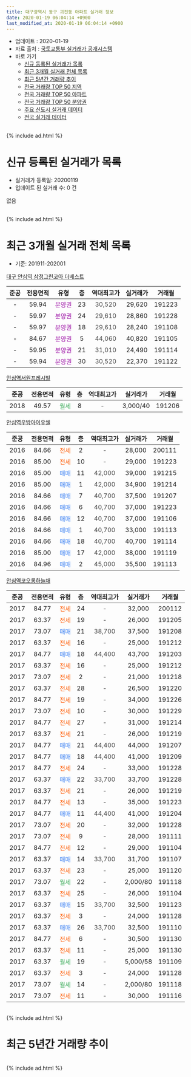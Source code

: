 ```yaml
---
title: 대구광역시 동구 괴전동 아파트 실거래 정보
date: 2020-01-19 06:04:14 +0900
last_modified_at: 2020-01-19 06:04:14 +0900
---
```


* 업데이트 : 2020-01-19
* 자료 출처 : [국토교통부 실거래가 공개시스템](http://rt.molit.go.kr)
* 바로 가기
    * [신규 등록된 실거래가 목록](#신규-등록된-실거래가-목록)
    * [최근 3개월 실거래 전체 목록](#최근-3개월-실거래-전체-목록)
    * [최근 5년간 거래량 추이](#최근-5년간-거래량-추이)
    * [전국 거래량 TOP 50 지역](https://apt-info.github.io/apt-trade-info/최근-3개월-전국에서-가장-거래가-많이-발생한-지역)
    * [전국 거래량 TOP 50 아파트](https://apt-info.github.io/apt-trade-info/최근-3개월-전국에서-가장-거래가-많이-발생한-아파트)
    * [전국 거래량 TOP 50 분양권](https://apt-info.github.io/apt-trade-info/최근-3개월-전국에서-가장-거래가-많이-발생한-분양권)
    * [주요 신도시 실거래 데이터](https://apt-info.github.io/apt-trade-info/주요-신도시)
    * [전국 실거래 데이터](https://apt-info.github.io/apt-trade-info/전국)
<br>
{% include ad.html %}
<br>

# 신규 등록된 실거래가 목록
* 실거래가 등록일: 20200119
* 업데이트 된 실거래 수: 0 건

없음

<br>
{% include ad.html %}
<br>

# 최근 3개월 실거래 전체 목록
* 기준: 201911-202001


[대구 안심역 삼정그린코아 더베스트](https://search.naver.com/search.naver?query=%EB%8C%80%EA%B5%AC%EA%B4%91%EC%97%AD%EC%8B%9C+%EB%8F%99%EA%B5%AC+%EA%B4%B4%EC%A0%84%EB%8F%99+%EB%8C%80%EA%B5%AC+%EC%95%88%EC%8B%AC%EC%97%AD+%EC%82%BC%EC%A0%95%EA%B7%B8%EB%A6%B0%EC%BD%94%EC%95%84+%EB%8D%94%EB%B2%A0%EC%8A%A4%ED%8A%B8)

|준공|전용면적|유형|층|역대최고가|실거래가|거래월|
|:---:|:---:|:---:|:---:|:---:|:---:|:---:|
|-|59.94|<span style="color:#9C11A5">분양권</span>|23|<span style="color:#444444">30,520</span>|29,620|191223|
|-|59.97|<span style="color:#9C11A5">분양권</span>|24|<span style="color:#444444">29,610</span>|28,860|191228|
|-|59.97|<span style="color:#9C11A5">분양권</span>|18|<span style="color:#444444">29,610</span>|28,240|191108|
|-|84.67|<span style="color:#9C11A5">분양권</span>|5|<span style="color:#444444">44,060</span>|40,820|191105|
|-|59.95|<span style="color:#9C11A5">분양권</span>|21|<span style="color:#444444">31,010</span>|24,490|191114|
|-|59.94|<span style="color:#9C11A5">분양권</span>|30|<span style="color:#444444">30,520</span>|22,370|191122|

[안심역서원프레시빌](https://search.naver.com/search.naver?query=%EB%8C%80%EA%B5%AC%EA%B4%91%EC%97%AD%EC%8B%9C+%EB%8F%99%EA%B5%AC+%EA%B4%B4%EC%A0%84%EB%8F%99+%EC%95%88%EC%8B%AC%EC%97%AD%EC%84%9C%EC%9B%90%ED%94%84%EB%A0%88%EC%8B%9C%EB%B9%8C)

|준공|전용면적|유형|층|역대최고가|실거래가|거래월|
|:---:|:---:|:---:|:---:|:---:|:---:|:---:|
|2018|49.57|<span style="color:#34a853">월세</span>|8|<span style="color:#444444">-</span>|3,000/40|191206|

[안심역우방아이유쉘](https://search.naver.com/search.naver?query=%EB%8C%80%EA%B5%AC%EA%B4%91%EC%97%AD%EC%8B%9C+%EB%8F%99%EA%B5%AC+%EA%B4%B4%EC%A0%84%EB%8F%99+%EC%95%88%EC%8B%AC%EC%97%AD%EC%9A%B0%EB%B0%A9%EC%95%84%EC%9D%B4%EC%9C%A0%EC%89%98)

|준공|전용면적|유형|층|역대최고가|실거래가|거래월|
|:---:|:---:|:---:|:---:|:---:|:---:|:---:|
|2016|84.66|<span style="color:#ff5a00">전세</span>|2|<span style="color:#444444">-</span>|28,000|200111|
|2016|85.00|<span style="color:#ff5a00">전세</span>|10|<span style="color:#444444">-</span>|29,000|191223|
|2016|85.00|<span style="color:#4285f3">매매</span>|11|<span style="color:#444444">42,000</span>|39,000|191215|
|2016|85.00|<span style="color:#4285f3">매매</span>|1|<span style="color:#444444">42,000</span>|34,900|191214|
|2016|84.66|<span style="color:#4285f3">매매</span>|7|<span style="color:#444444">40,700</span>|37,500|191207|
|2016|84.66|<span style="color:#4285f3">매매</span>|6|<span style="color:#444444">40,700</span>|37,000|191223|
|2016|84.66|<span style="color:#4285f3">매매</span>|12|<span style="color:#444444">40,700</span>|37,000|191106|
|2016|84.66|<span style="color:#4285f3">매매</span>|1|<span style="color:#444444">40,700</span>|33,000|191113|
|2016|84.66|<span style="color:#4285f3">매매</span>|18|<span style="color:#444444">40,700</span>|40,700|191114|
|2016|85.00|<span style="color:#4285f3">매매</span>|17|<span style="color:#444444">42,000</span>|38,000|191119|
|2016|84.96|<span style="color:#4285f3">매매</span>|2|<span style="color:#444444">45,000</span>|35,500|191113|

[안심역코오롱하늘채](https://search.naver.com/search.naver?query=%EB%8C%80%EA%B5%AC%EA%B4%91%EC%97%AD%EC%8B%9C+%EB%8F%99%EA%B5%AC+%EA%B4%B4%EC%A0%84%EB%8F%99+%EC%95%88%EC%8B%AC%EC%97%AD%EC%BD%94%EC%98%A4%EB%A1%B1%ED%95%98%EB%8A%98%EC%B1%84)

|준공|전용면적|유형|층|역대최고가|실거래가|거래월|
|:---:|:---:|:---:|:---:|:---:|:---:|:---:|
|2017|84.77|<span style="color:#ff5a00">전세</span>|24|<span style="color:#444444">-</span>|32,000|200112|
|2017|63.37|<span style="color:#ff5a00">전세</span>|19|<span style="color:#444444">-</span>|26,000|191205|
|2017|73.07|<span style="color:#4285f3">매매</span>|21|<span style="color:#444444">38,700</span>|37,500|191208|
|2017|63.37|<span style="color:#ff5a00">전세</span>|16|<span style="color:#444444">-</span>|25,000|191212|
|2017|84.77|<span style="color:#4285f3">매매</span>|18|<span style="color:#444444">44,400</span>|43,700|191203|
|2017|63.37|<span style="color:#ff5a00">전세</span>|16|<span style="color:#444444">-</span>|25,000|191212|
|2017|73.07|<span style="color:#ff5a00">전세</span>|2|<span style="color:#444444">-</span>|21,000|191218|
|2017|63.37|<span style="color:#ff5a00">전세</span>|28|<span style="color:#444444">-</span>|26,500|191220|
|2017|84.77|<span style="color:#ff5a00">전세</span>|19|<span style="color:#444444">-</span>|34,000|191226|
|2017|73.07|<span style="color:#ff5a00">전세</span>|10|<span style="color:#444444">-</span>|30,000|191229|
|2017|84.77|<span style="color:#ff5a00">전세</span>|27|<span style="color:#444444">-</span>|31,000|191214|
|2017|63.37|<span style="color:#ff5a00">전세</span>|21|<span style="color:#444444">-</span>|26,000|191219|
|2017|84.77|<span style="color:#4285f3">매매</span>|21|<span style="color:#444444">44,400</span>|44,000|191207|
|2017|84.77|<span style="color:#4285f3">매매</span>|18|<span style="color:#444444">44,400</span>|41,000|191209|
|2017|84.77|<span style="color:#ff5a00">전세</span>|24|<span style="color:#444444">-</span>|33,000|191228|
|2017|63.37|<span style="color:#4285f3">매매</span>|22|<span style="color:#444444">33,700</span>|33,700|191228|
|2017|63.37|<span style="color:#ff5a00">전세</span>|21|<span style="color:#444444">-</span>|26,000|191219|
|2017|84.77|<span style="color:#ff5a00">전세</span>|13|<span style="color:#444444">-</span>|35,000|191223|
|2017|84.77|<span style="color:#4285f3">매매</span>|11|<span style="color:#444444">44,400</span>|41,000|191204|
|2017|73.07|<span style="color:#ff5a00">전세</span>|20|<span style="color:#444444">-</span>|32,000|191228|
|2017|73.07|<span style="color:#ff5a00">전세</span>|9|<span style="color:#444444">-</span>|28,000|191111|
|2017|84.77|<span style="color:#ff5a00">전세</span>|12|<span style="color:#444444">-</span>|29,000|191104|
|2017|63.37|<span style="color:#4285f3">매매</span>|14|<span style="color:#444444">33,700</span>|31,700|191107|
|2017|63.37|<span style="color:#ff5a00">전세</span>|23|<span style="color:#444444">-</span>|25,000|191120|
|2017|73.07|<span style="color:#34a853">월세</span>|22|<span style="color:#444444">-</span>|2,000/80|191118|
|2017|63.37|<span style="color:#ff5a00">전세</span>|25|<span style="color:#444444">-</span>|26,000|191104|
|2017|63.37|<span style="color:#4285f3">매매</span>|15|<span style="color:#444444">33,700</span>|32,500|191123|
|2017|63.37|<span style="color:#ff5a00">전세</span>|3|<span style="color:#444444">-</span>|24,000|191128|
|2017|63.37|<span style="color:#4285f3">매매</span>|26|<span style="color:#444444">33,700</span>|32,500|191110|
|2017|84.77|<span style="color:#ff5a00">전세</span>|6|<span style="color:#444444">-</span>|30,500|191130|
|2017|63.37|<span style="color:#ff5a00">전세</span>|11|<span style="color:#444444">-</span>|25,000|191130|
|2017|63.37|<span style="color:#34a853">월세</span>|19|<span style="color:#444444">-</span>|5,000/58|191109|
|2017|63.37|<span style="color:#ff5a00">전세</span>|3|<span style="color:#444444">-</span>|24,000|191128|
|2017|73.07|<span style="color:#34a853">월세</span>|14|<span style="color:#444444">-</span>|2,000/80|191118|
|2017|73.07|<span style="color:#ff5a00">전세</span>|11|<span style="color:#444444">-</span>|30,000|191116|


<br>
{% include ad.html %}
<br>

# 최근 5년간 거래량 추이


<div style="width:100%;">
    <canvas id="deal_progress" height="200"></canvas>
</div>

<script>
new Chart(document.getElementById("deal_progress"), {
    type: 'line',
    data: {
        labels: ['201501','201502','201503','201504','201505','201506','201507','201508','201509','201510','201511','201512','201601','201602','201603','201604','201605','201606','201607','201608','201609','201610','201611','201612','201701','201702','201703','201704','201705','201706','201707','201708','201709','201710','201711','201712','201801','201802','201803','201804','201805','201806','201807','201808','201809','201810','201811','201812','201901','201902','201903','201904','201905','201906','201907','201908','201909','201910','201911','201912','202001'],
        datasets: [{
            label: '매매',
            pointRadius: 1,
            data: [0, 0, 0, 0, 0, 0, 0, 0, 0, 0, 0, 0, 0, 0, 0, 0, 0, 0, 2, 1, 0, 1, 0, 0, 0, 0, 0, 0, 0, 0, 0, 0, 0, 1, 2, 1, 21, 14, 15, 13, 10, 9, 6, 2, 2, 8, 2, 4, 2, 2, 1, 9, 5, 4, 4, 4, 9, 19, 12, 12, 0],
            borderColor: "rgba(255, 201, 14, 1)",
            backgroundColor: "rgba(255, 201, 14, 0.5)",
            fill: false,
            lineTension: 0
        },{
            label: '전월세',
            pointRadius: 1,
            data: [0, 0, 0, 0, 0, 0, 0, 0, 0, 0, 0, 0, 0, 0, 0, 0, 2, 9, 12, 2, 1, 1, 0, 1, 0, 1, 2, 1, 0, 1, 1, 2, 6, 9, 14, 28, 32, 26, 20, 23, 20, 26, 18, 12, 7, 2, 5, 2, 1, 4, 4, 4, 5, 2, 6, 4, 5, 14, 12, 15, 2],
            borderColor: "rgba(0, 141, 185, 1)",
            backgroundColor: "rgba(0, 141, 185, 0.5)",
            fill: false,
            lineTension: 0
        }
        ]
    },
    options: {
        responsive: true,
        title: {
            display: false
        },
        tooltips: {
            mode: 'index',
            intersect: false
        },
        hover: {
            mode: 'nearest',
            intersect: true
        },
        scales: {
            xAxes: [{
                display: true,
                scaleLabel: {
                    display: true,
                    labelString: '년/월'
                }
            }],
            yAxes: [{
                display: true,
                ticks: {
                    suggestedMin: 0,
                },
                scaleLabel: {
                    display: true,
                    labelString: '실거래 수'
                }
            }]
        }
    }
});

</script>


<br>
{% include ad.html %}
<br>

